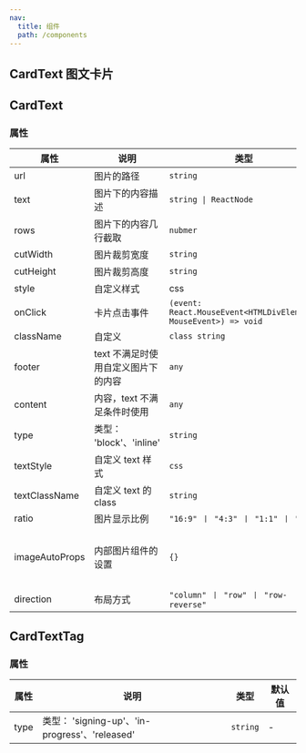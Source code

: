 ```yaml
---
nav:
  title: 组件
  path: /components
---
```


## CardText 图文卡片

<code src="./demos/demo1.tsx"></code>

## CardText

### 属性

| 属性           | 说明                                | 类型                                                             | 默认值                           |
| -------------- | ----------------------------------- | ---------------------------------------------------------------- | -------------------------------- |
| url            | 图片的路径                          | `string`                                                         | -                                |
| text           | 图片下的内容描述                    | `string \| ReactNode `                                           | -                                |
| rows           | 图片下的内容几行截取                | `nubmer`                                                         | 2                                |
| cutWidth       | 图片裁剪宽度                        | `string`                                                         | -                                |
| cutHeight      | 图片裁剪高度                        | `string`                                                         | -                                |
| style          | 自定义样式                          | css                                                              | -                                |
| onClick        | 卡片点击事件                        | `(event: React.MouseEvent<HTMLDivElement, MouseEvent>) => void ` | -                                |
| className      | 自定义                              | `class string `                                                  | -                                |
| footer         | text 不满足时使用自定义图片下的内容 | `any `                                                           | -                                |
| content        | 内容，text 不满足条件时使用         | `any `                                                           | -                                |
| type           | 类型： 'block'、'inline'            | `string`                                                         | inline                           |
| textStyle      | 自定义 text 样式                    | `css `                                                           | -                                |
| textClassName  | 自定义 text 的 class                | `string`                                                         | -                                |
| ratio          | 图片显示比例                        | `"16:9" 丨 "4:3" 丨 "1:1" 丨 "2:3" `                             | -                                |
| imageAutoProps | 内部图片组件的设置                  | `{} `                                                            | { style: { "--width": "100%" } } |
| direction      | 布局方式                            | `"column" 丨 "row" 丨 "row-reverse" `                            | column                           |

## CardTextTag

### 属性

| 属性 | 说明                                           | 类型     | 默认值 |
| ---- | ---------------------------------------------- | -------- | ------ |
| type | 类型： 'signing-up'、'in-progress'、'released' | `string` | -      |
